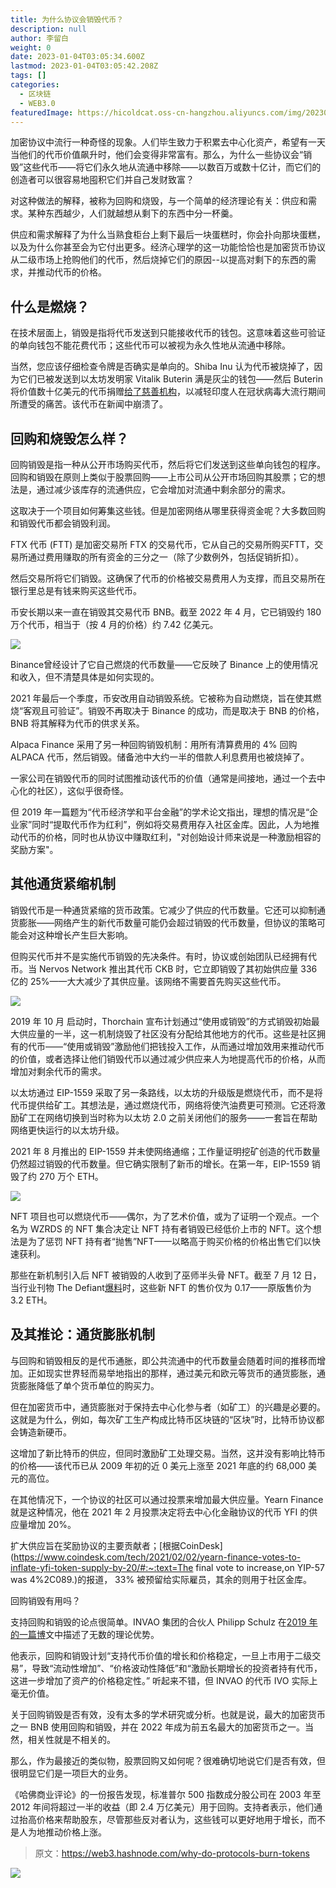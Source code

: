 ```yaml
---
title: 为什么协议会销毁代币？
description: null
author: 李留白
weight: 0
date: 2023-01-04T03:05:34.600Z
lastmod: 2023-01-04T03:05:42.208Z
tags: []
categories:
  - 区块链
  - WEB3.0
featuredImage: https://hicoldcat.oss-cn-hangzhou.aliyuncs.com/img/20230103105459.png
---
```


加密协议中流行一种奇怪的现象。人们毕生致力于积累去中心化资产，希望有一天当他们的代币价值飙升时，他们会变得非常富有。那么，为什么一些协议会“销毁”这些代币——将它们永久地从流通中移除——以数百万或数十亿计，而它们的创造者可以很容易地囤积它们并自己发财致富？

对这种做法的解释，被称为回购和烧毁，与一个简单的经济理论有关：供应和需求。某种东西越少，人们就越想从剩下的东西中分一杯羹。

供应和需求解释了为什么当熟食柜台上剩下最后一块蛋糕时，你会扑向那块蛋糕，以及为什么你甚至会为它付出更多。经济心理学的这一功能恰恰也是加密货币协议从二级市场上抢购他们的代币，然后烧掉它们的原因--以提高对剩下的东西的需求，并推动代币的价格。

## 什么是燃烧？

在技术层面上，销毁是指将代币发送到只能接收代币的钱包。这意味着这些可验证的单向钱包不能花费代币；这些代币可以被视为永久性地从流通中移除。

当然，您应该仔细检查令牌是否确实是单向的。Shiba Inu 认为代币被烧掉了，因为它们已被发送到以太坊发明家 Vitalik Buterin 满是灰尘的钱包——然后 Buterin 将价值数十亿美元的代币捐赠[给了慈善机构](https://www.coindesk.com/business/2022/01/28/buterin-to-use-returned-100m-from-shib-donation-for-covid-projects-worldwide/)，以减轻印度人在冠状病毒大流行期间所遭受的痛苦。该代币在新闻中崩溃了。

## 回购和烧毁怎么样？

回购销毁是指一种从公开市场购买代币，然后将它们发送到这些单向钱包的程序。回购和销毁在原则上类似于股票回购——上市公司从公开市场回购其股票；它的想法是，通过减少该库存的流通供应，它会增加对流通中剩余部分的需求。

这取决于一个项目如何筹集这些钱。但是加密网络从哪里获得资金呢？大多数回购和销毁代币都会销毁利润。

FTX 代币 (FTT) 是加密交易所 FTX 的交易代币，它从自己的交易所购买FTT，交易所通过费用赚取的所有资金的三分之一（除了少数例外，包括促销折扣）。

然后交易所将它们销毁。这确保了代币的价格被交易费用人为支撑，而且交易所在银行里总是有钱来购买这些代币。

币安长期以来一直在销毁其交易代币 BNB。截至 2022 年 4 月，它已销毁约 180 万个代币，相当于（按 4 月的价格）约 7.42 亿美元。

![](https://hicoldcat.oss-cn-hangzhou.aliyuncs.com/img/20230103105534.png)

Binance曾经设计了它自己燃烧的代币数量——它反映了 Binance 上的使用情况和收入，但不清楚具体是如何实现的。

2021 年最后一个季度，币安改用自动销毁系统。它被称为自动燃烧，旨在使其燃烧“客观且可验证”。销毁不再取决于 Binance 的成功，而是取决于 BNB 的价格，BNB 将其解释为代币的供求关系。

Alpaca Finance 采用了另一种回购销毁机制：用所有清算费用的 4% 回购 ALPACA 代币，然后销毁。储备池中大约一半的借款人利息费用也被烧掉了。

一家公司在销毁代币的同时试图推动该代币的价值（通常是间接地，通过一个去中心化的社区），这似乎很奇怪。

但 2019 年一篇题为“代币经济学和平台金融”的学术论文指出，理想的情况是“企业家”同时“提取代币作为红利”，例如将交易费用存入社区金库。因此，人为地推动代币的价格，同时也从协议中赚取红利，"对创始设计师来说是一种激励相容的奖励方案"。

## 其他通货紧缩机制

销毁代币是一种通货紧缩的货币政策。它减少了供应的代币数量。它还可以抑制通货膨胀——网络产生的新代币数量可能仍会超过销毁的代币数量，但协议的策略可能会对这种增长产生巨大影响。

但购买代币并不是实施代币销毁的先决条件。有时，协议或创始团队已经拥有代币。当 Nervos Network 推出其代币 CKB 时，它立即销毁了其初始供应量 336 亿的 25%——大大减少了其供应量。该网络不需要首先购买这些代币。

![](https://hicoldcat.oss-cn-hangzhou.aliyuncs.com/img/20230103105549.png)

2019 年 10 月 启动时，Thorchain 宣布计划通过“使用或销毁”的方式销毁初始最大供应量的一半，这一机制烧毁了社区没有分配给其他地方的代币。这些是社区拥有的代币——“使用或销毁”激励他们把钱投入工作，从而通过增加效用来推动代币的价值，或者选择让他们销毁代币以通过减少供应来人为地提高代币的价格，从而增加对剩余代币的需求。

以太坊通过 EIP-1559 采取了另一条路线，以太坊的升级版是燃烧代币，而不是将代币提供给矿工。其想法是，通过燃烧代币，网络将使汽油费更可预测。它还将激励矿工在网络切换到当时称为以太坊 2.0 之前关闭他们的服务——一套旨在帮助网络更快运行的以太坊升级。

2021 年 8 月推出的 EIP-1559 并未使网络通缩；工作量证明挖矿创造的代币数量仍然超过销毁的代币数量。但它确实限制了新币的增长。在第一年，EIP-1559 销毁了约 270 万个 ETH。

![](https://hicoldcat.oss-cn-hangzhou.aliyuncs.com/img/20230103105602.png)

NFT 项目也可以燃烧代币——偶尔，为了艺术价值，或为了证明一个观点。一个名为 WZRDS 的 NFT 集合决定让 NFT 持有者销毁已经低价上市的 NFT。这个想法是为了惩罚 NFT 持有者“抛售”NFT——以略高于购买价格的价格出售它们以快速获利。

那些在新机制引入后 NFT 被销毁的人收到了巫师半头骨 NFT。截至 7 月 12 日，当行业刊物 The Defiant[爆料](https://thedefiant.io/wzrds-nft-burn)时，这些新 NFT 的售价仅为 0.17——原版售价为 3.2 ETH。

## 及其推论：通货膨胀机制

与回购和销毁相反的是代币通胀，即公共流通中的代币数量会随着时间的推移而增加。正如现实世界轻而易举地指出的那样，通过美元和欧元等货币的通货膨胀，通货膨胀降低了单个货币单位的购买力。

但在加密货币中，通货膨胀对于保持去中心化参与者（如矿工）的兴趣是必要的。这就是为什么，例如，每次矿工生产构成比特币区块链的“区块”时，比特币协议都会铸造新硬币。

这增加了新比特币的供应，但同时激励矿工处理交易。当然，这并没有影响比特币的价格——该代币已从 2009 年初的近 0 美元上涨至 2021 年底的约 68,000 美元的高位。

在其他情况下，一个协议的社区可以通过投票来增加最大供应量。Yearn Finance 就是这种情况，他在 2021 年 2 月投票决定将去中心化金融协议的代币 YFI 的供应量增加 20%。

扩大供应旨在奖励协议的主要贡献者；[根据CoinDesk](https://www.coindesk.com/tech/2021/02/02/yearn-finance-votes-to-inflate-yfi-token-supply-by-20/#:~:text=The final vote to increase,on YIP-57 was 4%2C089.)的报道， 33% 被预留给实际雇员，其余的则用于社区金库。

回购销毁有用吗？

支持回购和销毁的论点很简单。INVAO 集团的合伙人 Philipp Schulz 在[2019 年的一篇博](https://medium.com/@philipp.schulz.?source=post_page-----cb2c7d9b9297--------------------------------)文中描述了无数的理论优势。

他表示，回购和销毁计划“支持代币价值的增长和价格稳定，一旦上市用于二级交易”，导致“流动性增加”、“价格波动性降低”和“激励长期增长的投资者持有代币，这进一步增加了资产的价格稳定性。” 听起来不错，但 INVAO 的代币 IVO 实际上毫无价值。

关于回购销毁是否有效，没有太多的学术研究或分析。也就是说，最大的加密货币之一 BNB 使用回购和销毁，并在 2022 年成为前五名最大的加密货币之一。当然，相关性就是不相关的。

那么，作为最接近的类似物，股票回购又如何呢？很难确切地说它们是否有效，但很明显它们是一项巨大的业务。

《哈佛商业评论》的一份报告发现，标准普尔 500 指数成分股公司在 2003 年至 2012 年间将超过一半的收益（即 2.4 万亿美元）用于回购。支持者表示，他们通过抬高价格来帮助股东，尽管那些反对者认为，这些钱可以更好地用于增长，而不是人为地推动价格上涨。

> 原文：https://web3.hashnode.com/why-do-protocols-burn-tokens

![](https://hicoldcat.oss-cn-hangzhou.aliyuncs.com/img/profile.jpg)
